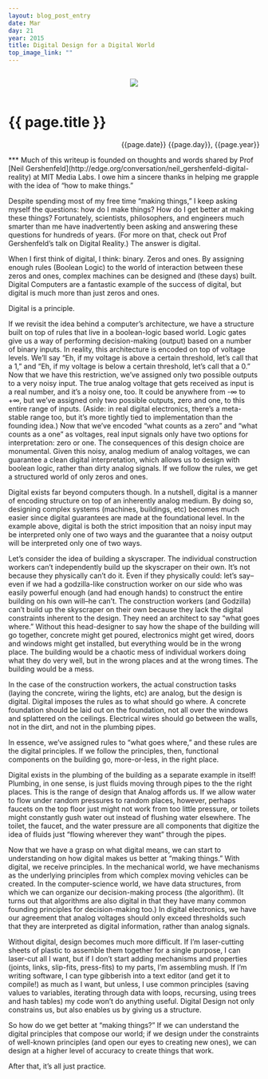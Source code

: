 ```yaml
---
layout: blog_post_entry
date: Mar
day: 21
year: 2015
title: Digital Design for a Digital World
top_image_link: ""
---
```


<center>
<img src="{{ page.top_image_link }}"
vspace="15px">
</center>

# {{ page.title }}


<p align="right">
{{page.date}} {{page.day}}, {{page.year}}
</p>
***
Much of this writeup is founded on thoughts and words shared by Prof [Neil Gershenfeld](http://edge.org/conversation/neil_gershenfeld-digital-reality) at MIT Media Labs. I owe him a sincere thanks in helping me grapple with the idea of “how to make things.”

Despite spending most of my free time “making things,” I keep asking myself the questions: how do I make things? How do I get better at making these things? Fortunately, scientists, philosophers, and engineers much smarter than me have inadvertently been asking and answering these questions for hundreds of years. (For more on that, check out Prof Gershenfeld’s talk on Digital Reality.) The answer is digital.

When I first think of digital, I think: binary. Zeros and ones. By assigning enough rules (Boolean Logic) to the world of interaction between these zeros and ones, complex machines can be designed and (these days) built. Digital Computers are a fantastic example of the success of digital, but digital is much more than just zeros and ones.

Digital is a principle.

If we revisit the idea behind a computer’s architecture, we have a structure built on top of rules that live in a boolean-logic based world. Logic gates give us a way of performing decision-making (output) based on a number of binary inputs. In reality, this architecture is encoded on top of voltage levels. We’ll say “Eh, if my voltage is above a certain threshold, let’s call that a 1,” and “Eh, if my voltage is below a certain threshold, let’s call that a 0.” Now that we have this restriction, we’ve assigned only two possible outputs to a very noisy input. The true analog voltage that gets received as input is a real number, and it’s a noisy one, too. It could be anywhere from -∞ to +∞, but we’ve assigned only two possible outputs, zero and one, to this entire range of inputs. (Aside: in real digital electronics, there’s a meta-stable range too, but it’s more tightly tied to implementation than the founding idea.) Now that we’ve encoded “what counts as a zero” and “what counts as a one” as voltages, real input signals only have two options for interpretation: zero or one. The consequences of this design choice are monumental. Given this noisy, analog medium of analog voltages, we can guarantee a clean digital interpretation, which allows us to design with boolean logic, rather than dirty analog signals. If we follow the rules, we get a structured world of only zeros and ones.

Digital exists far beyond computers though. In a nutshell, digital is a manner of encoding structure on top of an inherently analog medium. By doing so, designing complex systems (machines, buildings, etc) becomes much easier since digital guarantees are made at the foundational level. In the example above, digital is both the strict imposition that an noisy input may be interpreted only one of two ways and the guarantee that a noisy output will be interpreted only one of two ways.

Let’s consider the idea of building a skyscraper. The individual construction workers can’t independently build up the skyscraper on their own. It’s not because they physically can’t do it. Even if they physically could: let’s say–even if we had a godzilla-like construction worker on our side who was easily powerful enough (and had enough hands) to construct the entire building on his own will–he can’t. The construction workers (and Godzilla) can’t build up the skyscraper on their own because they lack the digital constraints inherent to the design. They need an architect to say “what goes where.” Without this head-designer to say how the shape of the building will go together, concrete might get poured, electronics might get wired, doors and windows might get installed, but everything would be in the wrong place. The building would be a chaotic mess of individual workers doing what they do very well, but in the wrong places and at the wrong times. The building would be a mess.

In the case of the construction workers, the actual construction tasks (laying the concrete, wiring the lights, etc) are analog, but the design is digital. Digital imposes the rules as to what should go where. A concrete foundation should be laid out on the foundation, not all over the windows and splattered on the ceilings. Electrical wires should go between the walls, not in the dirt, and not in the plumbing pipes.

In essence, we’ve assigned rules to “what goes where,” and these rules are the digital principles. If we follow the principles, then, functional components on the building go, more-or-less, in the right place.

Digital exists in the plumbing of the building as a separate example in itself! Plumbing, in one sense, is just fluids moving through pipes to the the right places. This is the range of design that Analog affords us. If we allow water to flow under random pressures to random places, however, perhaps faucets on the top floor just might not work from too little pressure, or toilets might constantly gush water out instead of flushing water elsewhere. The toilet, the faucet, and the water pressure are all components that digitize the idea of fluids just “flowing wherever they want” through the pipes.

Now that we have a grasp on what digital means, we can start to understanding on how digital makes us better at “making things.” With digital, we receive principles. In the mechanical world, we have mechanisms as the underlying principles from which complex moving vehicles can be created. In the computer-science world, we have data structures, from which we can organize our decision-making process (the algorithm). (It turns out that algorithms are also digital in that they have many common founding principles for decision-making too.) In digital electronics, we have our agreement that analog voltages should only exceed thresholds such that they are interpreted as digital information, rather than analog signals.

Without digital, design becomes much more difficult. If I’m laser-cutting sheets of plastic to assemble them together for a single purpose, I can laser-cut all I want, but if I don’t start adding mechanisms and properties (joints, links, slip-fits, press-fits) to my parts, I’m assembling mush. If I’m writing software, I can type gibberish into a text editor (and get it to compile!) as much as I want, but unless, I use common principles (saving values to variables, iterating through data with loops, recursing, using trees and hash tables) my code won’t do anything useful. Digital Design not only constrains us, but also enables us by giving us a structure.

So how do we get better at “making things?” If we can understand the digital principles that compose our world; if we design under the constraints of well-known principles (and open our eyes to creating new ones), we can design at a higher level of accuracy to create things that work.

After that, it’s all just practice.
